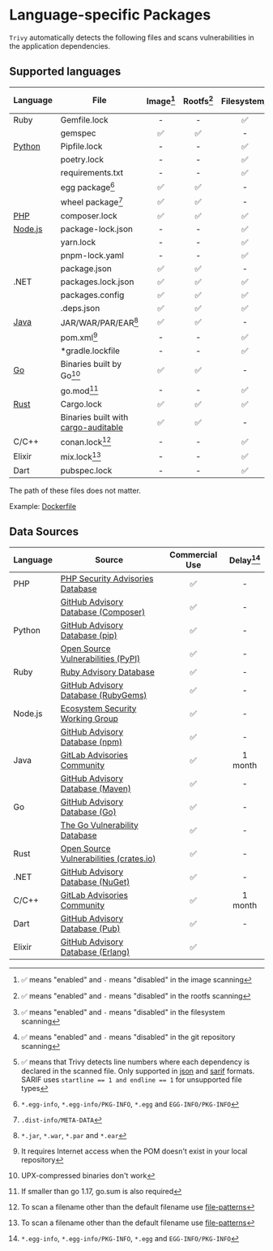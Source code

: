 # Language-specific Packages

`Trivy` automatically detects the following files and scans vulnerabilities in the application dependencies.

## Supported languages

| Language             | File                                                                                       | Image[^7] | Rootfs[^8] | Filesystem[^9] | Repository[^10] | Dev dependencies             | Dependency location[^11] |
|----------------------|--------------------------------------------------------------------------------------------|:---------:|:----------:|:--------------:|:---------------:|------------------------------|:------------------------:|
| Ruby                 | Gemfile.lock                                                                               |     -     |     -      |       ✅        |        ✅        | included                     |            -             |
|                      | gemspec                                                                                    |     ✅     |     ✅      |       -        |        -        | included                     |            -             |
| [Python](python.md)  | Pipfile.lock                                                                               |     -     |     -      |       ✅        |        ✅        | excluded                     |            ✅             |
|                      | poetry.lock                                                                                |     -     |     -      |       ✅        |        ✅        | excluded                     |            -             |
|                      | requirements.txt                                                                           |     -     |     -      |       ✅        |        ✅        | included                     |            -             |
|                      | egg package[^1]                                                                            |     ✅     |     ✅      |       -        |        -        | excluded                     |            -             |
|                      | wheel package[^2]                                                                          |     ✅     |     ✅      |       -        |        -        | excluded                     |            -             |
| [PHP](php.md)        | composer.lock                                                                              |     ✅     |     ✅      |       ✅        |        ✅        | excluded                     |            ✅             |
| [Node.js](nodejs.md) | package-lock.json                                                                          |     -     |     -      |       ✅        |        ✅        | [excluded](./nodejs.md#npm)  |            ✅             |
|                      | yarn.lock                                                                                  |     -     |     -      |       ✅        |        ✅        | [excluded](./nodejs.md#yarn) |            ✅             |
|                      | pnpm-lock.yaml                                                                             |     -     |     -      |       ✅        |        ✅        | excluded                     |            -             |
|                      | package.json                                                                               |     ✅     |     ✅      |       -        |        -        | excluded                     |            -             |
| .NET                 | packages.lock.json                                                                         |     ✅     |     ✅      |       ✅        |        ✅        | included                     |            ✅             |
|                      | packages.config                                                                            |     ✅     |     ✅      |       ✅        |        ✅        | excluded                     |            -             |
|                      | .deps.json                                                                                 |     ✅     |     ✅      |       ✅        |        ✅        | excluded                     |            ✅             |
| [Java](java.md)      | JAR/WAR/PAR/EAR[^3]                                                                        |     ✅     |     ✅      |       -        |        -        | included                     |            -             |
|                      | pom.xml[^4]                                                                                |     -     |     -      |       ✅        |        ✅        | excluded                     |            -             |
|                      | *gradle.lockfile                                                                           |     -     |     -      |       ✅        |        ✅        | excluded                     |            -             |
| [Go](golang.md)      | Binaries built by Go[^5]                                                                   |     ✅     |     ✅      |       -        |        -        | excluded                     |            -             |
|                      | go.mod[^6]                                                                                 |     -     |     -      |       ✅        |        ✅        | included                     |            -             |
| [Rust](rust.md)      | Cargo.lock                                                                                 |     ✅     |     ✅      |       ✅        |        ✅        | excluded                     |            ✅             |
|                      | Binaries built with [cargo-auditable](https://github.com/rust-secure-code/cargo-auditable) |     ✅     |     ✅      |       -        |        -        | excluded                     |            -             |
| C/C++                | conan.lock[^12]                                                                            |     -     |     -      |       ✅        |        ✅        | excluded                     |            -             |   
| Elixir               | mix.lock[^12]                                                                              |     -     |     -      |       ✅        |        ✅        | excluded                     |            ✅             |
| Dart                 | pubspec.lock                                                                               |     -     |     -      |       ✅        |        ✅        | included                     |            -             |

The path of these files does not matter.

Example: [Dockerfile](https://github.com/aquasecurity/trivy-ci-test/blob/main/Dockerfile)

[^1]: `*.egg-info`, `*.egg-info/PKG-INFO`, `*.egg` and `EGG-INFO/PKG-INFO`
[^2]: `.dist-info/META-DATA`
[^3]: `*.jar`, `*.war`, `*.par` and `*.ear`
[^4]: It requires Internet access when the POM doesn't exist in your local repository
[^5]: UPX-compressed binaries don't work
[^6]: If smaller than go 1.17, go.sum is also required
[^7]: ✅ means "enabled" and `-` means "disabled" in the image scanning
[^8]: ✅ means "enabled" and `-` means "disabled" in the rootfs scanning
[^9]: ✅ means "enabled" and `-` means "disabled" in the filesystem scanning
[^10]: ✅ means "enabled" and `-` means "disabled" in the git repository scanning
[^11]: ✅ means that Trivy detects line numbers where each dependency is declared in the scanned file. Only supported in [json](../../../configuration/reporting.md#json) and [sarif](../../../configuration/reporting.md#sarif) formats. SARIF uses `startline == 1 and endline == 1` for unsupported file types
[^12]: To scan a filename other than the default filename use [file-patterns](../../../configuration/others.md#file-patterns)
[^13]: When you scan `Cargo.lock` and `Cargo.toml` together. See about it [here](./rust.md#cargo).

## Data Sources

| Language | Source                                              | Commercial Use | Delay[^1] |
|----------|-----------------------------------------------------|:--------------:|:---------:|
| PHP      | [PHP Security Advisories Database][php]             |       ✅        |     -     |
|          | [GitHub Advisory Database (Composer)][php-ghsa]     |       ✅        |     -     |
| Python   | [GitHub Advisory Database (pip)][python-ghsa]       |       ✅        |     -     |
|          | [Open Source Vulnerabilities (PyPI)][python-osv]    |       ✅        |     -     |
| Ruby     | [Ruby Advisory Database][ruby]                      |       ✅        |     -     |
|          | [GitHub Advisory Database (RubyGems)][ruby-ghsa]    |       ✅        |     -     |
| Node.js  | [Ecosystem Security Working Group][nodejs]          |       ✅        |     -     |
|          | [GitHub Advisory Database (npm)][nodejs-ghsa]       |       ✅        |     -     |
| Java     | [GitLab Advisories Community][gitlab]               |       ✅        |  1 month  |
|          | [GitHub Advisory Database (Maven)][java-ghsa]       |       ✅        |     -     |
| Go       | [GitHub Advisory Database (Go)][go-ghsa]            |       ✅        |     -     |
|          | [The Go Vulnerability Database][go]                 |       ✅        |     -     |
| Rust     | [Open Source Vulnerabilities (crates.io)][rust-osv] |       ✅        |     -     |
| .NET     | [GitHub Advisory Database (NuGet)][dotnet-ghsa]     |       ✅        |     -     |
| C/C++    | [GitLab Advisories Community][gitlab]               |       ✅        |  1 month  |
| Dart     | [GitHub Advisory Database (Pub)][pub-ghsa]          |       ✅        |     -     |
| Elixir   | [GitHub Advisory Database (Erlang)][erlang-ghsa]    |       ✅        |           |

[^1]: Intentional delay between vulnerability disclosure and registration in the DB

[php-ghsa]: https://github.com/advisories?query=ecosystem%3Acomposer
[python-ghsa]: https://github.com/advisories?query=ecosystem%3Apip
[ruby-ghsa]: https://github.com/advisories?query=ecosystem%3Arubygems
[nodejs-ghsa]: https://github.com/advisories?query=ecosystem%3Anpm
[java-ghsa]: https://github.com/advisories?query=ecosystem%3Amaven
[dotnet-ghsa]: https://github.com/advisories?query=ecosystem%3Anuget
[pub-ghsa]: https://github.com/advisories?query=ecosystem%3Apub
[erlang-ghsa]: https://github.com/advisories?query=ecosystem%3Aerlang
[go-ghsa]: https://github.com/advisories?query=ecosystem%3Ago

[php]: https://github.com/FriendsOfPHP/security-advisories
[ruby]: https://github.com/rubysec/ruby-advisory-db
[nodejs]: https://github.com/nodejs/security-wg
[gitlab]: https://gitlab.com/gitlab-org/advisories-community
[go]: https://github.com/golang/vulndb

[python-osv]: https://osv.dev/list?q=&ecosystem=PyPI
[rust-osv]: https://osv.dev/list?q=&ecosystem=crates.io
